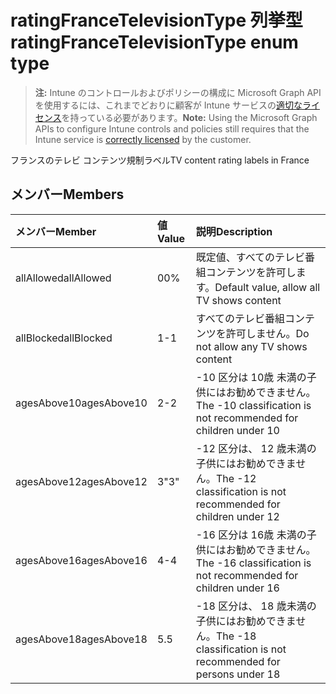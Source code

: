# <a name="ratingfrancetelevisiontype-enum-type"></a><span data-ttu-id="3cc10-101">ratingFranceTelevisionType 列挙型</span><span class="sxs-lookup"><span data-stu-id="3cc10-101">ratingFranceTelevisionType enum type</span></span>

> <span data-ttu-id="3cc10-102">**注:** Intune のコントロールおよびポリシーの構成に Microsoft Graph API を使用するには、これまでどおりに顧客が Intune サービスの[適切なライセンス](https://go.microsoft.com/fwlink/?linkid=839381)を持っている必要があります。</span><span class="sxs-lookup"><span data-stu-id="3cc10-102">**Note:** Using the Microsoft Graph APIs to configure Intune controls and policies still requires that the Intune service is [correctly licensed](https://go.microsoft.com/fwlink/?linkid=839381) by the customer.</span></span>

<span data-ttu-id="3cc10-103">フランスのテレビ コンテンツ規制ラベル</span><span class="sxs-lookup"><span data-stu-id="3cc10-103">TV content rating labels in France</span></span>
## <a name="members"></a><span data-ttu-id="3cc10-104">メンバー</span><span class="sxs-lookup"><span data-stu-id="3cc10-104">Members</span></span>
|<span data-ttu-id="3cc10-105">メンバー</span><span class="sxs-lookup"><span data-stu-id="3cc10-105">Member</span></span>|<span data-ttu-id="3cc10-106">値</span><span class="sxs-lookup"><span data-stu-id="3cc10-106">Value</span></span>|<span data-ttu-id="3cc10-107">説明</span><span class="sxs-lookup"><span data-stu-id="3cc10-107">Description</span></span>|
|:---|:---|:---|
|<span data-ttu-id="3cc10-108">allAllowed</span><span class="sxs-lookup"><span data-stu-id="3cc10-108">allAllowed</span></span>|<span data-ttu-id="3cc10-109">0</span><span class="sxs-lookup"><span data-stu-id="3cc10-109">0%</span></span>|<span data-ttu-id="3cc10-110">既定値、すべてのテレビ番組コンテンツを許可します。</span><span class="sxs-lookup"><span data-stu-id="3cc10-110">Default value, allow all TV shows content</span></span>|
|<span data-ttu-id="3cc10-111">allBlocked</span><span class="sxs-lookup"><span data-stu-id="3cc10-111">allBlocked</span></span>|<span data-ttu-id="3cc10-112">1</span><span class="sxs-lookup"><span data-stu-id="3cc10-112">-1</span></span>|<span data-ttu-id="3cc10-113">すべてのテレビ番組コンテンツを許可しません。</span><span class="sxs-lookup"><span data-stu-id="3cc10-113">Do not allow any TV shows content</span></span>|
|<span data-ttu-id="3cc10-114">agesAbove10</span><span class="sxs-lookup"><span data-stu-id="3cc10-114">agesAbove10</span></span>|<span data-ttu-id="3cc10-115">2</span><span class="sxs-lookup"><span data-stu-id="3cc10-115">-2</span></span>|<span data-ttu-id="3cc10-116">-10 区分は 10歳 未満の子供にはお勧めできません。</span><span class="sxs-lookup"><span data-stu-id="3cc10-116">The -10 classification is not recommended for children under 10</span></span>|
|<span data-ttu-id="3cc10-117">agesAbove12</span><span class="sxs-lookup"><span data-stu-id="3cc10-117">agesAbove12</span></span>|<span data-ttu-id="3cc10-118">3</span><span class="sxs-lookup"><span data-stu-id="3cc10-118">"3"</span></span>|<span data-ttu-id="3cc10-119">-12 区分は、 12 歳未満の子供にはお勧めできません。</span><span class="sxs-lookup"><span data-stu-id="3cc10-119">The -12 classification is not recommended for children under 12</span></span>|
|<span data-ttu-id="3cc10-120">agesAbove16</span><span class="sxs-lookup"><span data-stu-id="3cc10-120">agesAbove16</span></span>|<span data-ttu-id="3cc10-121">4</span><span class="sxs-lookup"><span data-stu-id="3cc10-121">-4</span></span>|<span data-ttu-id="3cc10-122">-16 区分は 16歳 未満の子供にはお勧めできません。</span><span class="sxs-lookup"><span data-stu-id="3cc10-122">The -16 classification is not recommended for children under 16</span></span>|
|<span data-ttu-id="3cc10-123">agesAbove18</span><span class="sxs-lookup"><span data-stu-id="3cc10-123">agesAbove18</span></span>|<span data-ttu-id="3cc10-124">5</span><span class="sxs-lookup"><span data-stu-id="3cc10-124">.5</span></span>|<span data-ttu-id="3cc10-125">-18 区分は、 18 歳未満の子供にはお勧めできません。</span><span class="sxs-lookup"><span data-stu-id="3cc10-125">The -18 classification is not recommended for persons under 18</span></span>|








